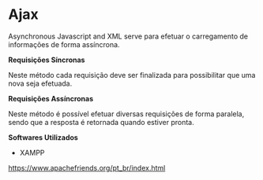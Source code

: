 # Ajax
Asynchronous Javascript and XML serve para efetuar o carregamento de informações de forma assíncrona.

**Requisições Síncronas**

Neste método cada requisição deve ser finalizada para possibilitar que uma nova seja efetuada.

**Requisições Assíncronas**

Neste método é possível efetuar diversas requisições de forma paralela, sendo que a resposta é retornada quando estiver pronta.

**Softwares Utilizados**

- XAMPP

https://www.apachefriends.org/pt_br/index.html


